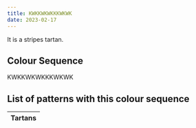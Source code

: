 ```yaml
---
title: KWKKWKWKKKWKWK
date: 2023-02-17
---
```

<no value>

It is a <no value> stripes tartan.


## Colour Sequence
KWKKWKWKKKWKWK

## List of patterns with this colour sequence

| Tartans |
|---------------|
